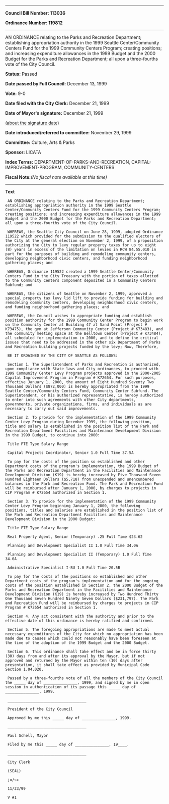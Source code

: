

********

**Council Bill Number: 113036**
   
**Ordinance Number: 119812**
********

 AN ORDINANCE relating to the Parks and Recreation Department; establishing appropriation authority in the 1999 Seattle Center/Community Centers Fund for the 1999 Community Centers Program; creating positions; and increasing expenditure allowances in the 1999 Budget and the 2000 Budget for the Parks and Recreation Department; all upon a three-fourths vote of the City Council.

**Status:** Passed
   
**Date passed by Full Council:** December 13, 1999
   
**Vote:** 9-0
   
**Date filed with the City Clerk:** December 21, 1999
   
**Date of Mayor's signature:** December 21, 1999
   
[(about the signature date)](/~public/approvaldate.htm)
   
   
   
**Date introduced/referred to committee:** November 29, 1999
   
**Committee:** Culture, Arts & Parks
   
**Sponsor:** LICATA
   
   
**Index Terms:** DEPARTMENT-OF-PARKS-AND-RECREATION, CAPITAL-IMPROVEMENT-PROGRAM, COMMUNITY-CENTERS

**Fiscal Note:**_(No fiscal note available at this time)_

********

**Text**
   
```
 AN ORDINANCE relating to the Parks and Recreation Department; establishing appropriation authority in the 1999 Seattle Center/Community Centers Fund for the 1999 Community Centers Program; creating positions; and increasing expenditure allowances in the 1999 Budget and the 2000 Budget for the Parks and Recreation Department; all upon a three-fourths vote of the City Council.

 WHEREAS, the Seattle City Council on June 28, 1999, adopted Ordinance 119522 which provided for the submission to the qualified electors of the City at the general election on November 2, 1999, of a proposition authorizing the City to levy regular property taxes for up to eight (8) years in excess of the limitation on levies in RCW 84.55.010 in part for the purposes of building and remodeling community centers, developing neighborhood civic centers, and funding neighborhood gathering places; and

 WHEREAS, Ordinance 119522 created a 1999 Seattle Center/Community Centers Fund in the City Treasury with the portion of taxes allotted to the Community Centers component deposited in a Community Centers Subfund; and

 WHEREAS, the citizens of Seattle on November 2, 1999, approved a special property tax levy lid lift to provide funding for building and remodeling community centers, developing neighborhood civic centers, and funding neighborhood gathering places; and

 WHEREAS, the Council wishes to appropriate funding and establish position authority for the 1999 Community Center Program to begin work on the Community Center at Building 47 at Sand Point (Project # K73475), the gym at Jefferson Community Center (Project # K73483), and the community meeting space at the Belltown Center (Project # K73484), all scheduled for implementation in 2000, and to define the critical issues that need to be addressed in the other six Department of Parks and Recreation building projects funded by the levy; Now, Therefore,

 BE IT ORDAINED BY THE CITY OF SEATTLE AS FOLLOWS:

 Section 1. The Superintendent of Parks and Recreation is authorized, upon compliance with State laws and City ordinances, to proceed with 1999 Community Center Levy Program projects approved in the 2000-2005 Capital Improvement Program in Program # K72654. For such purposes, effective January 1, 2000, the amount of Eight Hundred Seventy Two Thousand Dollars ($872,000) is hereby appropriated from the 1999 Seattle Center/Community Centers Fund, Community Center Subfund. The Superintendent, or his authorized representative, is hereby authorized to enter into such agreements with other City departments, governments, private organizations, firms, and individuals as are necessary to carry out said improvements.

 Section 2. To provide for the implementation of the 1999 Community Center Levy Program during December 1999, the following position, title and salary is established in the position list of the Park and Recreation Department Facilities and Maintenance Development Division in the 1999 Budget, to continue into 2000:

 Title FTE Type Salary Range

 Capital Projects Coordinator, Senior 1.0 Full Time 37.5A

 To pay for the costs of the position so established and other Department costs of the program's implementation, the 1999 Budget of the Parks and Recreation Department in the Facilities and Maintenance Development Division (K19) is hereby increased by Five Thousand Seven Hundred Eighteen Dollars ($5,718) from unexpended and unencumbered balances in the Park and Recreation Fund. The Park and Recreation Fund will be reimbursed after January 1, 2000, by charges to projects in CIP Program # K72654 authorized in Section 1.

 Section 3. To provide for the implementation of the 1999 Community Center Levy Program beginning January 1, 2000, the following positions, titles and salaries are established in the position list of the Park and Recreation Department Facilities and Maintenance Development Division in the 2000 Budget:

 Title FTE Type Salary Range

 Real Property Agent, Senior (Temporary) .25 Full Time $23.62

 Planning and Development Specialist II 1.0 Full Time 34.0A

 Planning and Development Specialist II (Temporary) 1.0 Full Time 34.0A

 Administrative Specialist I-BU 1.0 Full Time 20.5B

 To pay for the costs of the positions so established and other Department costs of the program's implementation and for the ongoing costs of the position established in Section 2, the 2000 Budget of the Parks and Recreation Department in the Facilities and Maintenance Development Division (K19) is hereby increased by Two Hundred Thirty One Thousand Seven Hundred Ninety Seven Dollars ($231,797). The Park and Recreation Fund will be reimbursed by charges to projects in CIP Program # K72654 authorized in Section 1.

 Section 4. Any act consistent with the authority and prior to the effective date of this ordinance is hereby ratified and confirmed.

 Section 5. The foregoing appropriations are made to meet actual necessary expenditures of the City for which no appropriation has been made due to causes which could not reasonably have been foreseen at the time of the adoption of the 1999 Budget and the 2000 Budget.

 Section 6. This ordinance shall take effect and be in force thirty (30) days from and after its approval by the Mayor, but if not approved and returned by the Mayor within ten (10) days after presentation, it shall take effect as provided by Municipal Code Section 1.04.020.

 Passed by a three-fourths vote of all the members of the City Council the _____ day of _______________, 1999, and signed by me in open session in authentication of its passage this _____ day of _______________, 1999.

 ___________________________________

 President of the City Council

 Approved by me this _____ day of _______________, 1999.

 ___________________________________

 Paul Schell, Mayor

 Filed by me this _____ day of _______________, 19____.

 ___________________________________

 City Clerk

 (SEAL)

 jo/sc

 11/23/99

 V #1

```
